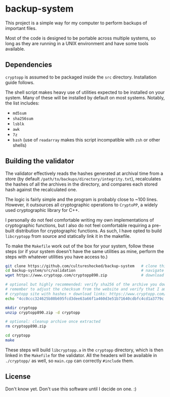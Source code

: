 # backup-system

This project is a simple way for my computer to perform backups of important files.

Most of the code is designed to be portable across multiple systems, so long as they are running in a UNIX environment and have some tools available.

## Dependencies

`cryptopp` is assumed to be packaged inside the `src` directory. Installation guide follows.

The shell script makes heavy use of utilities expected to be installed on your system. Many of these will be installed by default on most systems. Notably, the list includes:

- `md5sum`
- `sha256sum`
- `lsblk`
- `awk`
- `7z`
- `bash` (use of `readarray` makes this script incompatible with `zsh` or other shells)

## Building the validator

The validator effectively reads the hashes generated at archival time from a store (by default `/path/to/backups/directory/integrity.txt`), recalculates the hashes of all the archives in the directory, and compares each stored hash against the recalculated one.

The logic is fairly simple and the program is probably close to ~100 lines. However, it outsources all cryptographic operations to `CryptoPP`, a widely used cryptographic library for C++.

I personally do not feel comfortable writing my own implementations of cryptographic functions, but I also do not feel comfortable requiring a pre-built distribution for cryptographic functions. As such, I have opted to build `libcryptopp` from source and statically link it in the makefile.

To make the `Makefile` work out of the box for your system, follow these steps (or if your system doesn't have the same utilities as mine, perform the steps with whatever utilities you have access to.)

```sh
git clone https://github.com/cultureshocked/backup-system   # clone this repository
cd backup-system/src/validation                             # navigate to the validator directory
wget https://www.cryptopp.com/cryptopp890.zip               # download cryptopp latest, update vesion as needed

# optional but highly recommended: verify sha256 of the archive you downloaded
# remember to adjust the checksum from the website and verify that I am telling the truth here
# cryptopp site with hashes + download links: https://www.cryptopp.com/downloads.html
echo "4cc0ccc324625b80b695fcd3dee63a66f1a460d3e51b71640cdbfc4cd1a3779c cryptopp890.zip" | sha256sum --check

mkdir cryptopp
unzip cryptopp890.zip -d cryptopp

# optional: cleanup archive once extracted
rm cryptopp890.zip

cd cryptopp
make
```

These steps will build `libcryptopp.a` in the `cryptopp` directory, which is then linked in the `Makefile` for the validator. All the headers will be available in `./cryptopp/` as well, so `main.cpp` can correctly `#include` them.


## License

Don't know yet. Don't use this software until I decide on one. :)


